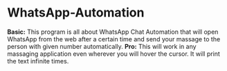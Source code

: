 # WhatsApp-Automation
**Basic:** This program is all about WhatsApp Chat Automation that will open WhatsApp from the web after a certain time and send your massage to the person with given number automatically.
**Pro:** This will work in any massaging application even wherever you will hover the cursor. It will print the text infinite times.
